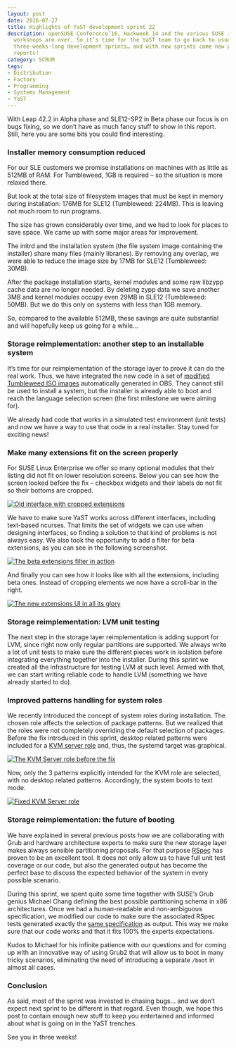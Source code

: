 ```yaml
---
layout: post
date: 2016-07-27
title: Highlights of YaST development sprint 22
description: openSUSE Conference’16, Hackweek 14 and the various SUSE internal
  workshops are over. So it’s time for the YaST team to go back to usual
  three-weeks-long development sprints… and with new sprints come new public
  reports!
category: SCRUM
tags:
- Distribution
- Factory
- Programming
- Systems Management
- YaST
---
```


With Leap 42.2 in Alpha phase and SLE12-SP2 in Beta phase our focus is
on bugs fixing, so we don’t have as much fancy stuff to show in this
report. Still, here you are some bits you could find interesting.

### Installer memory consumption reduced

For our SLE customers we promise installations on machines with as
little as 512MB of RAM. For Tumbleweed, 1GB is required – so the
situation is more relaxed there.

But look at the total size of filesystem images that must be kept in
memory during installation: 176MB for SLE12 (Tumbleweed: 224MB). This is
leaving not much room to run programs.

The size has grown considerably over time, and we had to look for places
to save space. We came up with some major areas for improvement.

The initrd and the installation system (the file system image containing
the installer) share many files (mainly libraries). By removing any
overlap, we were able to reduce the image size by 17MB for SLE12
(Tumbleweed: 30MB).

After the package installation starts, kernel modules and some raw
libzypp cache data are no longer needed. By deleting zypp data we save
another 3MB and kernel modules occupy even 29MB in SLE12 (Tumbleweed:
50MB). But we do this only on systems with less than 1GB memory.

So, compared to the available 512MB, these savings are quite substantial
and will hopefully keep us going for a while…

### Storage reimplementation: another step to an installable system

It’s time for our reimplementation of the storage layer to prove it can
do the real work. Thus, we have integrated the new code in a set of
[modified Tumbleweed ISO images][1] automatically generated in OBS. They
cannot still be used to install a system, but the installer is already
able to boot and reach the language selection screen (the first
milestone we were aiming for).

We already had code that works in a simulated test environment (unit
tests) and now we have a way to use that code in a real installer. Stay
tuned for exciting news!

### Make many extensions fit on the screen properly

For SUSE Linux Enterprise we offer so many optional modules that their
listing did not fit on lower resolution screens. Below you can see how
the screen looked before the fix – checkbox widgets and their labels do
not fit so their bottoms are cropped.

[![Old interface with cropped
extensions](../../../../../assets/images/blog/2016-07-27/bcropped-300x225.png)](../../../../../assets/images/blog/2016-07-27/bcropped.png)

We have to make sure YaST works across different interfaces, including
text-based ncurses. That limits the set of widgets we can use when
designing interfaces, so finding a solution to that kind of problems is
not always easy. We also took the opportunity to add a filter for beta
extensions, as you can see in the following screenshot.

[![The beta extensions filter in
action](../../../../../assets/images/blog/2016-07-27/bfiltered-300x225.png)](../../../../../assets/images/blog/2016-07-27/bfiltered.png)

And finally you can see how it looks like with all the extensions,
including beta ones. Instead of cropping elements we now have a
scroll-bar in the right.

[![The new extensions UI in all its
glory](../../../../../assets/images/blog/2016-07-27/bmodules-300x225.png)](../../../../../assets/images/blog/2016-07-27/bmodules.png)

### Storage reimplementation: LVM unit testing

The next step in the storage layer reimplementation is adding support
for LVM, since right now only regular partitions are supported. We
always write a lot of unit tests to make sure the different pieces work
in isolation before integrating everything together into the installer.
During this sprint we created all the infrastructure for testing LVM at
such level. Armed with that, we can start writing reliable code to
handle LVM (something we have already started to do).

### Improved patterns handling for system roles

We recently introduced the concept of system roles during installation.
The chosen role affects the selection of package patterns. But we
realized that the roles were not completely overriding the default
selection of packages. Before the fix introduced in this sprint, desktop
related patterns were included for a [KVM server role][2] and, thus, the
systemd target was graphical.

[![The KVM Server role before the
fix](../../../../../assets/images/blog/2016-07-27/bbadrole-300x234.png)](../../../../../assets/images/blog/2016-07-27/bbadrole.png)

Now, only the 3 patterns explicitly intended for the KVM role are
selected, with no desktop related patterns. Accordingly, the system
boots to text mode.

[![Fixed KVM Server
role](../../../../../assets/images/blog/2016-07-27/bgoodrole-300x234.png)](../../../../../assets/images/blog/2016-07-27/bgoodrole.png)

### Storage reimplementation: the future of booting

We have explained in several previous posts how we are collaborating
with Grub and hardware architecture experts to make sure the new storage
layer makes always sensible partitioning proposals. For that purpose
[RSpec][3] has proven to be an excellent tool. It does not only allow us
to have full unit test coverage or our code, but also the generated
output has become the perfect base to discuss the expected behavior of
the system in every possible scenario.

During this sprint, we spent quite some time together with SUSE’s Grub
genius Michael Chang defining the best possible partitioning schema in
x86 architectures. Once we had a human-readable and non-ambiguous
specification, we modified our code to make sure the associated RSpec
tests generated exactly the [same specification][4] as output. This way
we make sure that our code works and that it fits 100% the experts
expectations.

Kudos to Michael for his infinite patience with our questions and for
coming up with an innovative way of using Grub2 that will allow us to
boot in many tricky scenarios, eliminating the need of introducing a
separate `/boot` in almost all cases.

### Conclusion

As said, most of the sprint was invested in chasing bugs… and we don’t
expect next sprint to be different in that regard. Even though, we hope
this post to contain enough new stuff to keep you entertained and
informed about what is going on in the YaST trenches.

See you in three weeks!



[1]: http://download.opensuse.org/repositories/YaST:/storage-ng/images/iso/
[2]: https://github.com/yast/yast-installation/wiki/System-Role
[3]: http://rspec.info/
[4]: https://github.com/yast/yast-storage-ng/blob/master/doc/boot-requirements.md
